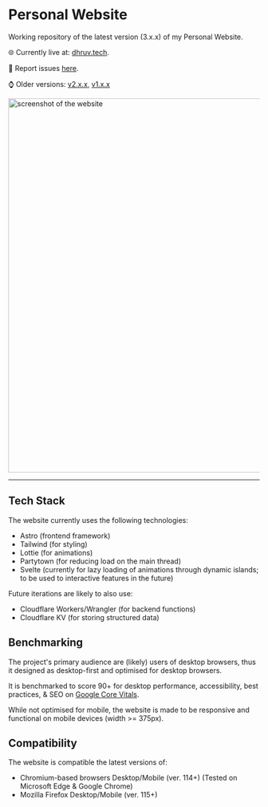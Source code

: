 # Personal Website

Working repository of the latest version (3.x.x) of my Personal Website.

🌐 Currently live at: [dhruv.tech](https://dhruv.tech/).

📝 Report issues [here](https://github.com/dhruv-tech/dhruv.tech/issues).

⌚ Older versions: [v2.x.x](https://github.com/dhruv-tech/dhruv.tech_v2), [v1.x.x](https://github.com/dhruv-tech/dhruv.tech_v1)

<img alt="screenshot of the website" src="https://github.com/dhruv-tech/dhruv.tech/assets/26849655/526a34d5-1013-47ba-bb6d-51e3ba617753" width="750">

---

## Tech Stack

The website currently uses the following technologies:

* Astro (frontend framework)
* Tailwind (for styling)
* Lottie (for animations)
* Partytown (for reducing load on the main thread)
* Svelte (currently for lazy loading of animations through dynamic islands; to be used to interactive features in the future)

Future iterations are likely to also use:

* Cloudflare Workers/Wrangler (for backend functions)
* Cloudflare KV (for storing structured data)

## Benchmarking

The project's primary audience are (likely) users of desktop browsers, thus it designed as desktop-first and optimised for desktop browsers.

It is benchmarked to score 90+ for desktop performance, accessibility, best practices, & SEO on [Google Core Vitals](https://pagespeed.web.dev/analysis/https-dhruv-tech/iik6fdrh1z?form_factor=desktop).

While not optimised for mobile, the website is made to be responsive and functional on mobile devices (width >= 375px).

## Compatibility

The website is compatible the latest versions of:

* Chromium-based browsers Desktop/Mobile (ver. 114+) (Tested on Microsoft Edge & Google Chrome)
* Mozilla Firefox Desktop/Mobile (ver. 115+)

